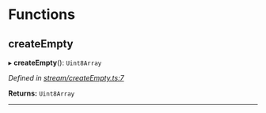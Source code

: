 

# Functions

<a id="createempty"></a>

##  createEmpty

▸ **createEmpty**(): `Uint8Array`

*Defined in [stream/createEmpty.ts:7](https://github.com/polkadot-js/common/blob/614a9b0/packages/trie-codec/src/stream/createEmpty.ts#L7)*

**Returns:** `Uint8Array`

___

